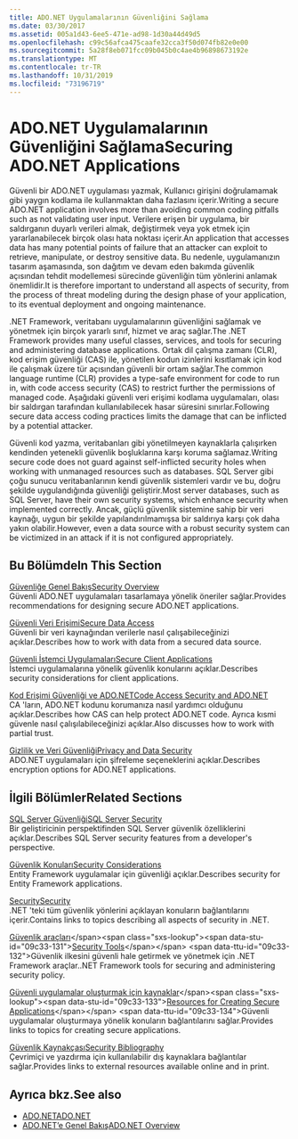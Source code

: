 ```yaml
---
title: ADO.NET Uygulamalarının Güvenliğini Sağlama
ms.date: 03/30/2017
ms.assetid: 005a1d43-6ee5-471e-ad98-1d30a44d49d5
ms.openlocfilehash: c99c56afca475caafe32cca3f50d074fb82e0e00
ms.sourcegitcommit: 5a28f8eb071fcc09b045b0c4ae4b96898673192e
ms.translationtype: MT
ms.contentlocale: tr-TR
ms.lasthandoff: 10/31/2019
ms.locfileid: "73196719"
---
```

# <a name="securing-adonet-applications"></a><span data-ttu-id="09c33-102">ADO.NET Uygulamalarının Güvenliğini Sağlama</span><span class="sxs-lookup"><span data-stu-id="09c33-102">Securing ADO.NET Applications</span></span>
<span data-ttu-id="09c33-103">Güvenli bir ADO.NET uygulaması yazmak, Kullanıcı girişini doğrulamamak gibi yaygın kodlama ile kullanmaktan daha fazlasını içerir.</span><span class="sxs-lookup"><span data-stu-id="09c33-103">Writing a secure ADO.NET application involves more than avoiding common coding pitfalls such as not validating user input.</span></span> <span data-ttu-id="09c33-104">Verilere erişen bir uygulama, bir saldırganın duyarlı verileri almak, değiştirmek veya yok etmek için yararlanabilecek birçok olası hata noktası içerir.</span><span class="sxs-lookup"><span data-stu-id="09c33-104">An application that accesses data has many potential points of failure that an attacker can exploit to retrieve, manipulate, or destroy sensitive data.</span></span> <span data-ttu-id="09c33-105">Bu nedenle, uygulamanızın tasarım aşamasında, son dağıtım ve devam eden bakımda güvenlik açısından tehdit modellemesi sürecinde güvenliğin tüm yönlerini anlamak önemlidir.</span><span class="sxs-lookup"><span data-stu-id="09c33-105">It is therefore important to understand all aspects of security, from the process of threat modeling during the design phase of your application, to its eventual deployment and ongoing maintenance.</span></span>  
  
 <span data-ttu-id="09c33-106">.NET Framework, veritabanı uygulamalarının güvenliğini sağlamak ve yönetmek için birçok yararlı sınıf, hizmet ve araç sağlar.</span><span class="sxs-lookup"><span data-stu-id="09c33-106">The .NET Framework provides many useful classes, services, and tools for securing and administering database applications.</span></span> <span data-ttu-id="09c33-107">Ortak dil çalışma zamanı (CLR), kod erişim güvenliği (CAS) ile, yönetilen kodun izinlerini kısıtlamak için kod ile çalışmak üzere tür açısından güvenli bir ortam sağlar.</span><span class="sxs-lookup"><span data-stu-id="09c33-107">The common language runtime (CLR) provides a type-safe environment for code to run in, with code access security (CAS) to restrict further the permissions of managed code.</span></span> <span data-ttu-id="09c33-108">Aşağıdaki güvenli veri erişimi kodlama uygulamaları, olası bir saldırgan tarafından kullanılabilecek hasar süresini sınırlar.</span><span class="sxs-lookup"><span data-stu-id="09c33-108">Following secure data access coding practices limits the damage that can be inflicted by a potential attacker.</span></span>  
  
 <span data-ttu-id="09c33-109">Güvenli kod yazma, veritabanları gibi yönetilmeyen kaynaklarla çalışırken kendinden yetenekli güvenlik boşluklarına karşı koruma sağlamaz.</span><span class="sxs-lookup"><span data-stu-id="09c33-109">Writing secure code does not guard against self-inflicted security holes when working with unmanaged resources such as databases.</span></span> <span data-ttu-id="09c33-110">SQL Server gibi çoğu sunucu veritabanlarının kendi güvenlik sistemleri vardır ve bu, doğru şekilde uygulandığında güvenliği geliştirir.</span><span class="sxs-lookup"><span data-stu-id="09c33-110">Most server databases, such as SQL Server, have their own security systems, which enhance security when implemented correctly.</span></span> <span data-ttu-id="09c33-111">Ancak, güçlü güvenlik sistemine sahip bir veri kaynağı, uygun bir şekilde yapılandırılmamışsa bir saldırıya karşı çok daha yakın olabilir.</span><span class="sxs-lookup"><span data-stu-id="09c33-111">However, even a data source with a robust security system can be victimized in an attack if it is not configured appropriately.</span></span>  
  
## <a name="in-this-section"></a><span data-ttu-id="09c33-112">Bu Bölümde</span><span class="sxs-lookup"><span data-stu-id="09c33-112">In This Section</span></span>  
 [<span data-ttu-id="09c33-113">Güvenliğe Genel Bakış</span><span class="sxs-lookup"><span data-stu-id="09c33-113">Security Overview</span></span>](security-overview.md)  
 <span data-ttu-id="09c33-114">Güvenli ADO.NET uygulamaları tasarlamaya yönelik öneriler sağlar.</span><span class="sxs-lookup"><span data-stu-id="09c33-114">Provides recommendations for designing secure ADO.NET applications.</span></span>  
  
 [<span data-ttu-id="09c33-115">Güvenli Veri Erişimi</span><span class="sxs-lookup"><span data-stu-id="09c33-115">Secure Data Access</span></span>](secure-data-access.md)  
 <span data-ttu-id="09c33-116">Güvenli bir veri kaynağından verilerle nasıl çalışabileceğinizi açıklar.</span><span class="sxs-lookup"><span data-stu-id="09c33-116">Describes how to work with data from a secured data source.</span></span>  
  
 [<span data-ttu-id="09c33-117">Güvenli İstemci Uygulamaları</span><span class="sxs-lookup"><span data-stu-id="09c33-117">Secure Client Applications</span></span>](secure-client-applications.md)  
 <span data-ttu-id="09c33-118">İstemci uygulamalarına yönelik güvenlik konularını açıklar.</span><span class="sxs-lookup"><span data-stu-id="09c33-118">Describes security considerations for client applications.</span></span>  
  
 [<span data-ttu-id="09c33-119">Kod Erişimi Güvenliği ve ADO.NET</span><span class="sxs-lookup"><span data-stu-id="09c33-119">Code Access Security and ADO.NET</span></span>](code-access-security.md)  
 <span data-ttu-id="09c33-120">CA 'ların, ADO.NET kodunu korumanıza nasıl yardımcı olduğunu açıklar.</span><span class="sxs-lookup"><span data-stu-id="09c33-120">Describes how CAS can help protect ADO.NET code.</span></span> <span data-ttu-id="09c33-121">Ayrıca kısmi güvenle nasıl çalışılabileceğinizi açıklar.</span><span class="sxs-lookup"><span data-stu-id="09c33-121">Also discusses how to work with partial trust.</span></span>  
  
 [<span data-ttu-id="09c33-122">Gizlilik ve Veri Güvenliği</span><span class="sxs-lookup"><span data-stu-id="09c33-122">Privacy and Data Security</span></span>](privacy-and-data-security.md)  
 <span data-ttu-id="09c33-123">ADO.NET uygulamaları için şifreleme seçeneklerini açıklar.</span><span class="sxs-lookup"><span data-stu-id="09c33-123">Describes encryption options for ADO.NET applications.</span></span>  
  
## <a name="related-sections"></a><span data-ttu-id="09c33-124">İlgili Bölümler</span><span class="sxs-lookup"><span data-stu-id="09c33-124">Related Sections</span></span>  
 [<span data-ttu-id="09c33-125">SQL Server Güvenliği</span><span class="sxs-lookup"><span data-stu-id="09c33-125">SQL Server Security</span></span>](./sql/sql-server-security.md)  
 <span data-ttu-id="09c33-126">Bir geliştiricinin perspektifinden SQL Server güvenlik özelliklerini açıklar.</span><span class="sxs-lookup"><span data-stu-id="09c33-126">Describes SQL Server security features from a developer's perspective.</span></span>  
  
 [<span data-ttu-id="09c33-127">Güvenlik Konuları</span><span class="sxs-lookup"><span data-stu-id="09c33-127">Security Considerations</span></span>](./ef/security-considerations.md)  
 <span data-ttu-id="09c33-128">Entity Framework uygulamalar için güvenliği açıklar.</span><span class="sxs-lookup"><span data-stu-id="09c33-128">Describes security for Entity Framework applications.</span></span>  
  
 [<span data-ttu-id="09c33-129">Security</span><span class="sxs-lookup"><span data-stu-id="09c33-129">Security</span></span>](../../../standard/security/index.md)  
 <span data-ttu-id="09c33-130">.NET 'teki tüm güvenlik yönlerini açıklayan konuların bağlantılarını içerir.</span><span class="sxs-lookup"><span data-stu-id="09c33-130">Contains links to topics describing all aspects of security in .NET.</span></span>  
  
 <span data-ttu-id="09c33-131">[Güvenlik araçları](https://docs.microsoft.com/previous-versions/visualstudio/visual-studio-2008/7w3fd0wb(v=vs.90))</span><span class="sxs-lookup"><span data-stu-id="09c33-131">[Security Tools](https://docs.microsoft.com/previous-versions/visualstudio/visual-studio-2008/7w3fd0wb(v=vs.90))</span></span>  
 <span data-ttu-id="09c33-132">Güvenlik ilkesini güvenli hale getirmek ve yönetmek için .NET Framework araçlar.</span><span class="sxs-lookup"><span data-stu-id="09c33-132">.NET Framework tools for securing and administering security policy.</span></span>  
  
 <span data-ttu-id="09c33-133">[Güvenli uygulamalar oluşturmak için kaynaklar](https://docs.microsoft.com/previous-versions/visualstudio/visual-studio-2010/ms165101(v=vs.100))</span><span class="sxs-lookup"><span data-stu-id="09c33-133">[Resources for Creating Secure Applications](https://docs.microsoft.com/previous-versions/visualstudio/visual-studio-2010/ms165101(v=vs.100))</span></span>  
 <span data-ttu-id="09c33-134">Güvenli uygulamalar oluşturmaya yönelik konuların bağlantılarını sağlar.</span><span class="sxs-lookup"><span data-stu-id="09c33-134">Provides links to topics for creating secure applications.</span></span>  
  
 [<span data-ttu-id="09c33-135">Güvenlik Kaynakçası</span><span class="sxs-lookup"><span data-stu-id="09c33-135">Security Bibliography</span></span>](/visualstudio/ide/securing-applications)  
 <span data-ttu-id="09c33-136">Çevrimiçi ve yazdırma için kullanılabilir dış kaynaklara bağlantılar sağlar.</span><span class="sxs-lookup"><span data-stu-id="09c33-136">Provides links to external resources available online and in print.</span></span>  
  
## <a name="see-also"></a><span data-ttu-id="09c33-137">Ayrıca bkz.</span><span class="sxs-lookup"><span data-stu-id="09c33-137">See also</span></span>

- [<span data-ttu-id="09c33-138">ADO.NET</span><span class="sxs-lookup"><span data-stu-id="09c33-138">ADO.NET</span></span>](index.md)
- [<span data-ttu-id="09c33-139">ADO.NET’e Genel Bakış</span><span class="sxs-lookup"><span data-stu-id="09c33-139">ADO.NET Overview</span></span>](ado-net-overview.md)
